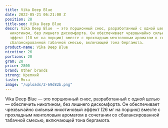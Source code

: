 ```yaml
---
title: Vika Deep Blue
date: 2022-05-21 06:21:00 Z
position: 28
title-seo: Vika Deep Blue
descr: Vika Deep Blue  — это порционный снюс, разработанный с одной целью — обеспечить
  никотином, без лишнего дискомфорта. Он обеспечивает чрезвычайно сильный никотиновый
  эффект (18 мг на порцию) вместе с прохладным ментоловым ароматом в сочетании со
  сбалансированной табачной смесью, включающей тона бергамота.
product-name: Vika Deep Blue
nicotine: 26
portions: 20
gram: 20
price: 2800
brand: Other brands
strong: Крепкий
taste: Мята
image: "/uploads/2-69d82b.png"
---
```


Vika Deep Blue  — это порционный снюс, разработанный с одной целью — обеспечить никотином, без лишнего дискомфорта. Он обеспечивает чрезвычайно сильный никотиновый эффект (26 мг на порцию) вместе с прохладным ментоловым ароматом в сочетании со сбалансированной табачной смесью, включающей тона бергамота.